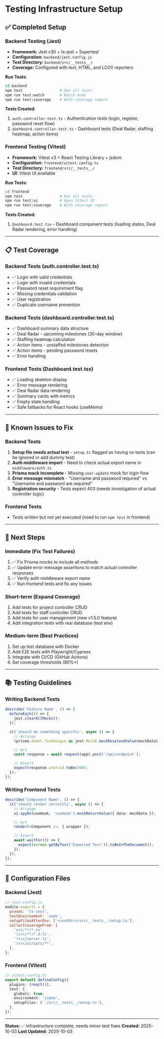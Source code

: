 # Testing Infrastructure Setup

## ✅ Completed Setup

### Backend Testing (Jest)
- **Framework:** Jest v30 + ts-jest + Supertest
- **Configuration:** `backend/jest.config.js`
- **Test Directory:** `backend/src/__tests__/`
- **Coverage:** Configured with text, HTML, and LCOV reporters

**Run Tests:**
```bash
cd backend
npm test                 # Run all tests
npm run test:watch       # Watch mode
npm run test:coverage    # With coverage report
```

**Tests Created:**
1. `auth.controller.test.ts` - Authentication tests (login, register, password reset flow)
2. `dashboard.controller.test.ts` - Dashboard tests (Deal Radar, staffing heatmap, action items)

### Frontend Testing (Vitest)
- **Framework:** Vitest v3 + React Testing Library + jsdom
- **Configuration:** `frontend/vitest.config.ts`
- **Test Directory:** `frontend/src/__tests__/`
- **UI:** Vitest UI available

**Run Tests:**
```bash
cd frontend
npm test                 # Run all tests
npm run test:ui          # Open Vitest UI
npm run test:coverage    # With coverage report
```

**Tests Created:**
1. `Dashboard.test.tsx` - Dashboard component tests (loading states, Deal Radar rendering, error handling)

---

## 📋 Test Coverage

### Backend Tests (auth.controller.test.ts)
- ✅ Login with valid credentials
- ✅ Login with invalid credentials
- ✅ Password reset requirement flag
- ✅ Missing credentials validation
- ✅ User registration
- ✅ Duplicate username prevention

### Backend Tests (dashboard.controller.test.ts)
- ✅ Dashboard summary data structure
- ✅ Deal Radar - upcoming milestones (30-day window)
- ✅ Staffing heatmap calculation
- ✅ Action items - unstaffed milestones detection
- ✅ Action items - pending password resets
- ✅ Error handling

### Frontend Tests (Dashboard.test.tsx)
- ✅ Loading skeleton display
- ✅ Error message rendering
- ✅ Deal Radar data rendering
- ✅ Summary cards with metrics
- ✅ Empty state handling
- ✅ Safe fallbacks for React hooks (useMemo)

---

## 🐛 Known Issues to Fix

### Backend Tests
1. **Setup file needs actual test** - `setup.ts` flagged as having no tests (can be ignored or add dummy test)
2. **Auth middleware import** - Need to check actual export name in `middleware/auth.ts`
3. **Prisma mock incomplete** - Missing `user.update` mock for login flow
4. **Error message mismatch** - "Username and password required" vs "Username and password are required"
5. **Registration security** - Tests expect 403 (needs investigation of actual controller logic)

### Frontend Tests
- Tests written but not yet executed (need to run `npm test` in frontend)

---

## 🎯 Next Steps

### Immediate (Fix Test Failures)
1. ✅ Fix Prisma mocks to include all methods
2. ✅ Update error message assertions to match actual controller responses
3. ✅ Verify auth middleware export name
4. ✅ Run frontend tests and fix any issues

### Short-term (Expand Coverage)
1. Add tests for project controller CRUD
2. Add tests for staff controller CRUD
3. Add tests for user management (new v1.5.0 feature)
4. Add integration tests with real database (test env)

### Medium-term (Best Practices)
1. Set up test database with Docker
2. Add E2E tests with Playwright/Cypress
3. Integrate with CI/CD (GitHub Actions)
4. Set coverage thresholds (80%+)

---

## 📚 Testing Guidelines

### Writing Backend Tests
```typescript
describe('Feature Name', () => {
  beforeEach(() => {
    jest.clearAllMocks();
  });

  it('should do something specific', async () => {
    // Arrange
    (prisma.model.findUnique as jest.Mock).mockResolvedValue(mockData);

    // Act
    const response = await request(app).post('/api/endpoint');

    // Assert
    expect(response.status).toBe(200);
  });
});
```

### Writing Frontend Tests
```typescript
describe('Component Name', () => {
  it('should render correctly', async () => {
    // Arrange
    vi.spyOn(useHook, 'useHook').mockReturnValue({ data: mockData });

    // Act
    render(<Component />, { wrapper });

    // Assert
    await waitFor(() => {
      expect(screen.getByText('Expected Text')).toBeInTheDocument();
    });
  });
});
```

---

## 🔧 Configuration Files

### Backend (Jest)
```javascript
// jest.config.js
module.exports = {
  preset: 'ts-jest',
  testEnvironment: 'node',
  setupFilesAfterEnv: ['<rootDir>/src/__tests__/setup.ts'],
  collectCoverageFrom: [
    'src/**/*.ts',
    '!src/**/*.d.ts',
    '!src/server.ts',
    '!src/scripts/**',
  ],
};
```

### Frontend (Vitest)
```typescript
// vitest.config.ts
export default defineConfig({
  plugins: [react()],
  test: {
    globals: true,
    environment: 'jsdom',
    setupFiles: ['./src/__tests__/setup.ts'],
  },
});
```

---

**Status:** ✅ Infrastructure complete, needs minor test fixes
**Created:** 2025-10-03
**Last Updated:** 2025-10-03
